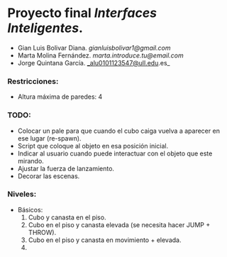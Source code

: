 # Proyecto final _Interfaces Inteligentes_.
- Gian Luis Bolivar Diana. _gianluisbolivar1@gmail.com_
- Marta Molina Fernández. _marta.introduce.tu@email.com_
- Jorge Quintana García. _alu0101123547@ull.edu.es_

### Restricciones:
  - Altura máxima de paredes: 4

### TODO:
  - Colocar un pale para que cuando el cubo caiga vuelva a aparecer en ese lugar (re-spawn).
  - Script que coloque al objeto en esa posición inicial.
  - Indicar al usuario cuando puede interactuar con el objeto que este mirando.
  - Ajustar la fuerza de lanzamiento.
  - Decorar las escenas.

### **Niveles**:
- Básicos:
  1. Cubo y canasta en el piso.
  2. Cubo en el piso y canasta elevada (se necesita hacer JUMP + THROW).
  3. Cubo en el piso y canasta en movimiento + elevada.
  4.